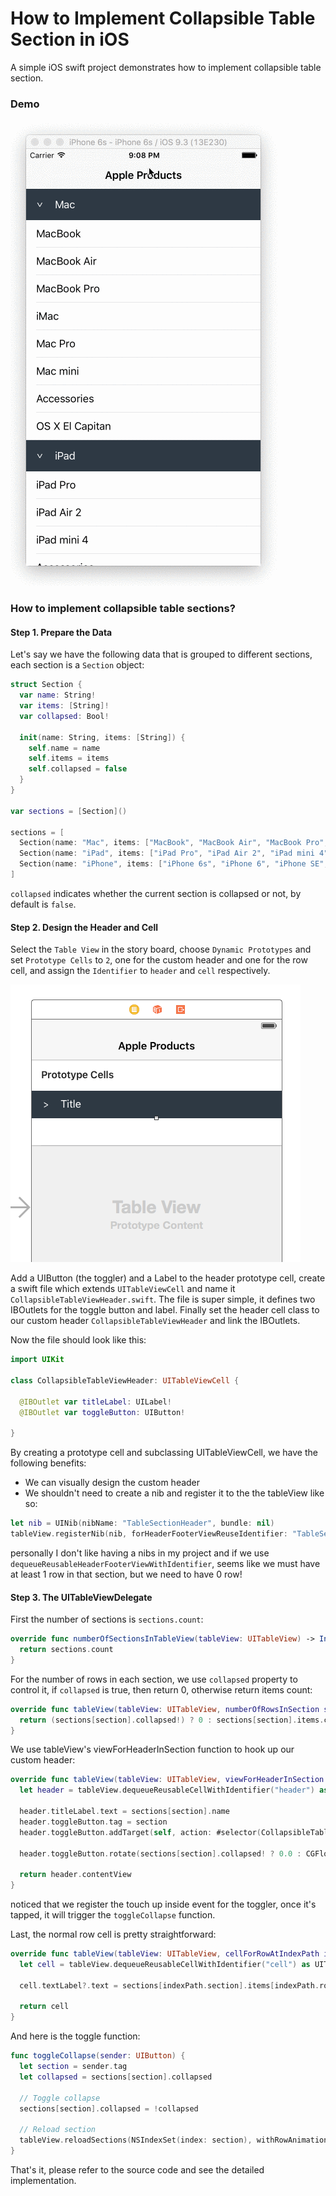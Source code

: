 # How to Implement Collapsible Table Section in iOS
A simple iOS swift project demonstrates how to implement collapsible table section.

### Demo ###
![demo](screenshots/demo.gif)<br />

### How to implement collapsible table sections? ###

#### Step 1. Prepare the Data ####

Let's say we have the following data that is grouped to different sections, each section is a `Section` object:

```swift
struct Section {
  var name: String!
  var items: [String]!
  var collapsed: Bool!
    
  init(name: String, items: [String]) {
    self.name = name
    self.items = items
    self.collapsed = false
  }
}
    
var sections = [Section]()

sections = [
  Section(name: "Mac", items: ["MacBook", "MacBook Air", "MacBook Pro", "iMac", "Mac Pro", "Mac mini", "Accessories", "OS X El Capitan"]),
  Section(name: "iPad", items: ["iPad Pro", "iPad Air 2", "iPad mini 4", "Accessories"]),
  Section(name: "iPhone", items: ["iPhone 6s", "iPhone 6", "iPhone SE", "Accessories"])
]
```
`collapsed` indicates whether the current section is collapsed or not, by default is `false`.

#### Step 2. Design the Header and Cell ####

Select the `Table View` in the story board, choose `Dynamic Prototypes` and set `Prototype Cells` to `2`, one for the custom header and one for the row cell, and assign the `Identifier` to `header` and `cell` respectively.

![cell](screenshots/cell.png)<br />

Add a UIButton (the toggler) and a Label to the header prototype cell, create a swift file which extends `UITableViewCell` and name it `CollapsibleTableViewHeader.swift`. The file is super simple, it defines two IBOutlets for the toggle button and label. Finally set the header cell class to our custom header `CollapsibleTableViewHeader` and link the IBOutlets.

Now the file should look like this:

```swift
import UIKit

class CollapsibleTableViewHeader: UITableViewCell {
    
  @IBOutlet var titleLabel: UILabel!
  @IBOutlet var toggleButton: UIButton!
    
}
```

By creating a prototype cell and subclassing UITableViewCell, we have the following benefits:
* We can visually design the custom header
* We shouldn't need to create a nib and register it to the the tableView like so:
```swift
let nib = UINib(nibName: "TableSectionHeader", bundle: nil)
tableView.registerNib(nib, forHeaderFooterViewReuseIdentifier: "TableSectionHeader")
```
personally I don't like having a nibs in my project and if we use `dequeueReusableHeaderFooterViewWithIdentifier`, seems like we must have at least 1 row in that section, but we need to have 0 row!

#### Step 3. The UITableViewDelegate  ####

First the number of sections is `sections.count`:

```swift
override func numberOfSectionsInTableView(tableView: UITableView) -> Int {
  return sections.count
}
```

For the number of rows in each section, we use `collapsed` property to control it, if `collapsed` is true, then return 0, otherwise return items count:

```swift
override func tableView(tableView: UITableView, numberOfRowsInSection section: Int) -> Int {
  return (sections[section].collapsed!) ? 0 : sections[section].items.count
}
```

We use tableView's viewForHeaderInSection function to hook up our custom header:

```swift
override func tableView(tableView: UITableView, viewForHeaderInSection section: Int) -> UIView? {
  let header = tableView.dequeueReusableCellWithIdentifier("header") as! CollapsibleTableViewHeader
        
  header.titleLabel.text = sections[section].name
  header.toggleButton.tag = section
  header.toggleButton.addTarget(self, action: #selector(CollapsibleTableViewController.toggleCollapse), forControlEvents: .TouchUpInside)
        
  header.toggleButton.rotate(sections[section].collapsed! ? 0.0 : CGFloat(M_PI_2))
        
  return header.contentView
}
```

noticed that we register the touch up inside event for the toggler, once it's tapped, it will trigger the `toggleCollapse` function.

Last, the normal row cell is pretty straightforward:

```swift
override func tableView(tableView: UITableView, cellForRowAtIndexPath indexPath: NSIndexPath) -> UITableViewCell {
  let cell = tableView.dequeueReusableCellWithIdentifier("cell") as UITableViewCell!
    
  cell.textLabel?.text = sections[indexPath.section].items[indexPath.row]
    
  return cell
}
```

And here is the toggle function:

```swift
func toggleCollapse(sender: UIButton) {
  let section = sender.tag
  let collapsed = sections[section].collapsed
    
  // Toggle collapse
  sections[section].collapsed = !collapsed
    
  // Reload section
  tableView.reloadSections(NSIndexSet(index: section), withRowAnimation: .Automatic)
}
```

That's it, please refer to the source code and see the detailed implementation.
